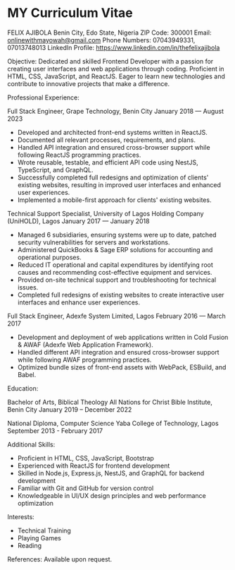 # MY Curriculum Vitae

FELIX AJIBOLA
Benin City, Edo State, Nigeria
ZIP Code: 300001
Email: onlinewithmayowah@gmail.com
Phone Numbers: 07043949331, 07013748013
LinkedIn Profile: https://www.linkedin.com/in/thefelixajibola

Objective:
Dedicated and skilled Frontend Developer with a passion for creating user interfaces and web applications through coding. Proficient in HTML, CSS, JavaScript, and ReactJS. Eager to learn new technologies and contribute to innovative projects that make a difference.

Professional Experience:

Full Stack Engineer, Grape Technology, Benin City
January 2018 — August 2023

- Developed and architected front-end systems written in ReactJS.
- Documented all relevant processes, requirements, and plans.
- Handled API integration and ensured cross-browser support while following ReactJS programming practices.
- Wrote reusable, testable, and efficient API code using NestJS, TypeScript, and GraphQL.
- Successfully completed full redesigns and optimization of clients' existing websites, resulting in improved user interfaces and enhanced user experiences.
- Implemented a mobile-first approach for clients' existing websites.

Technical Support Specialist, University of Lagos Holding Company (UniHOLD), Lagos
January 2017 — January 2018

- Managed 6 subsidiaries, ensuring systems were up to date, patched security vulnerabilities for servers and workstations.
- Administered QuickBooks & Sage ERP solutions for accounting and operational purposes.
- Reduced IT operational and capital expenditures by identifying root causes and recommending cost-effective equipment and services.
- Provided on-site technical support and troubleshooting for technical issues.
- Completed full redesigns of existing websites to create interactive user interfaces and enhance user experiences.

Full Stack Engineer, Adexfe System Limited, Lagos
February 2016 — March 2017

- Development and deployment of web applications written in Cold Fusion & AWAF (Adexfe Web Application Framework).
- Handled different API integration and ensured cross-browser support while following AWAF programming practices.
- Optimized bundle sizes of front-end assets with WebPack, ESBuild, and Babel.

Education:

Bachelor of Arts, Biblical Theology
All Nations for Christ Bible Institute, Benin City
January 2019 – December 2022

National Diploma, Computer Science
Yaba College of Technology, Lagos
September 2013 - February 2017

Additional Skills:

- Proficient in HTML, CSS, JavaScript, Bootstrap
- Experienced with ReactJS for frontend development
- Skilled in Node.js, Express.js, NestJS, and GraphQL for backend development
- Familiar with Git and GitHub for version control
- Knowledgeable in UI/UX design principles and web performance optimization

Interests:

- Technical Training
- Playing Games
- Reading

References:
Available upon request.
